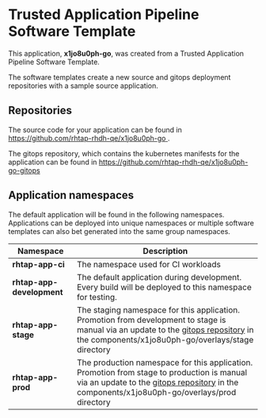 # Trusted Application Pipeline Software Template

This application, **x1jo8u0ph-go**, was created from a Trusted Application Pipeline Software Template.

The software templates create a new source and gitops deployment repositories with a sample source application. 

## Repositories

The source code for your application can be found in [https://github.com/rhtap-rhdh-qe/x1jo8u0ph-go ](https://github.com/rhtap-rhdh-qe/x1jo8u0ph-go ).
 
The gitops repository, which contains the kubernetes manifests for the application can be found in 
[https://github.com/rhtap-rhdh-qe/x1jo8u0ph-go-gitops ](https://github.com/rhtap-rhdh-qe/x1jo8u0ph-go-gitops ) 

## Application namespaces 

The default application will be found in the following namespaces. Applications can be deployed into unique namespaces or multiple software templates can also bet generated into the same group namespaces.  

|  Namespace   |  Description   |  
| -------- | -------- |
| **rhtap-app-ci** | The namespace used for CI workloads |
| **rhtap-app-development** | The default application during development. Every build will be deployed to this namespace for testing. |
| **rhtap-app-stage** | The staging namespace for this application. Promotion from development to stage is manual via an update to the [gitops repository](https://github.com/rhtap-rhdh-qe/x1jo8u0ph-go-gitops ) in the components/x1jo8u0ph-go/overlays/stage directory |
| **rhtap-app-prod** | The production namespace for this application. Promotion from stage to production is manual via an update to the [gitops repository](https://github.com/rhtap-rhdh-qe/x1jo8u0ph-go-gitops ) in the components/x1jo8u0ph-go/overlays/prod directory |